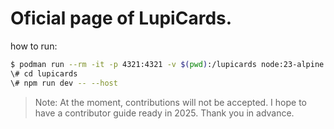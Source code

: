 # Oficial page of LupiCards.

how to run:
```bash
$ podman run --rm -it -p 4321:4321 -v $(pwd):/lupicards node:23-alpine sh
\# cd lupicards
\# npm run dev -- --host
```

> Note: At the moment, contributions will not be accepted. I hope to have a contributor guide ready in 2025. Thank you in advance.
